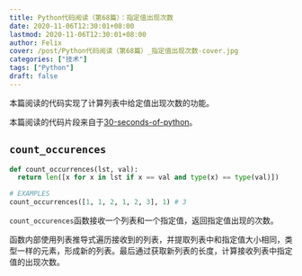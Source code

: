 ```yaml
---
title: Python代码阅读（第68篇）：指定值出现次数
date: 2020-11-06T12:30:01+08:00
lastmod: 2020-11-06T12:30:01+08:00
author: Felix
cover: /post/Python代码阅读（第68篇）_指定值出现次数-cover.jpg
categories: ["技术"]
tags: ["Python"]
draft: false
---
```


本篇阅读的代码实现了计算列表中给定值出现次数的功能。

本篇阅读的代码片段来自于[30-seconds-of-python](https://github.com/30-seconds/30-seconds-of-python)。

<!--more-->

## `count_occurences`

```python
def count_occurrences(lst, val):
  return len([x for x in lst if x == val and type(x) == type(val)])

# EXAMPLES
count_occurrences([1, 1, 2, 1, 2, 3], 1) # 3
```

`count_occurences`函数接收一个列表和一个指定值，返回指定值出现的次数。

函数内部使用列表推导式遍历接收到的列表，并提取列表中和指定值大小相同，类型一样的元素，形成新的列表。最后通过获取新列表的长度，计算接收列表中指定值的出现次数。